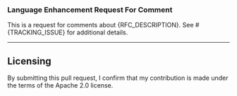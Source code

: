 ### Language Enhancement Request For Comment

This is a request for comments about {RFC_DESCRIPTION}. See #{TRACKING_ISSUE} for
additional details. 

---

## Licensing

By submitting this pull request, I confirm that my contribution is made under the terms of the Apache 2.0 license.
